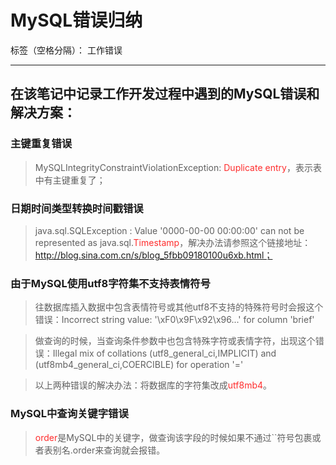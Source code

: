 ﻿# MySQL错误归纳

标签（空格分隔）： 工作错误

---

## 在该笔记中记录工作开发过程中遇到的MySQL错误和解决方案：

### 主键重复错误

> MySQLIntegrityConstraintViolationException: <font color="FF2D2D">Duplicate entry</font>，表示表中有主键重复了；

### 日期时间类型转换时间戳错误
> java.sql.SQLException : Value '0000-00-00 00:00:00' can not be represented as java.sql.<font color="FF2D2D">Timestamp</font>，解决办法请参照这个链接地址：http://blog.sina.com.cn/s/blog_5fbb09180100u6xb.html；

### 由于MySQL使用utf8字符集不支持表情符号

 > 往数据库插入数据中包含表情符号或其他utf8不支持的特殊符号时会报这个错误：Incorrect string value: '\xF0\x9F\x92\x96\...' for column 'brief'

 > 做查询的时候，当查询条件参数中也包含特殊字符或表情字符，出现这个错误：Illegal mix of collations (utf8_general_ci,IMPLICIT) and (utf8mb4_general_ci,COERCIBLE) for operation '='
 
 > 以上两种错误的解决办法：将数据库的字符集改成<font color="FF2D2D">utf8mb4</font>。
 
### MySQL中查询关键字错误

 > <font color="FF2D2D">order</font>是MySQL中的关键字，做查询该字段的时候如果不通过``符号包裹或者表别名.order来查询就会报错。
 
  
